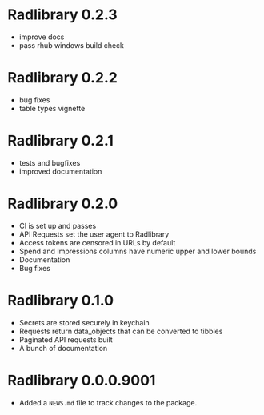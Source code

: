 # Radlibrary 0.2.3
* improve docs
* pass rhub windows build check

# Radlibrary 0.2.2
* bug fixes
* table types vignette

# Radlibrary 0.2.1
* tests and bugfixes
* improved documentation

# Radlibrary 0.2.0
* CI is set up and passes
* API Requests set the user agent to Radlibrary
* Access tokens are censored in URLs by default
* Spend and Impressions columns have numeric upper and lower bounds
* Documentation
* Bug fixes

# Radlibrary 0.1.0
* Secrets are stored securely in keychain
* Requests return data_objects that can be converted to tibbles
* Paginated API requests built
* A bunch of documentation

# Radlibrary 0.0.0.9001

* Added a `NEWS.md` file to track changes to the package.
